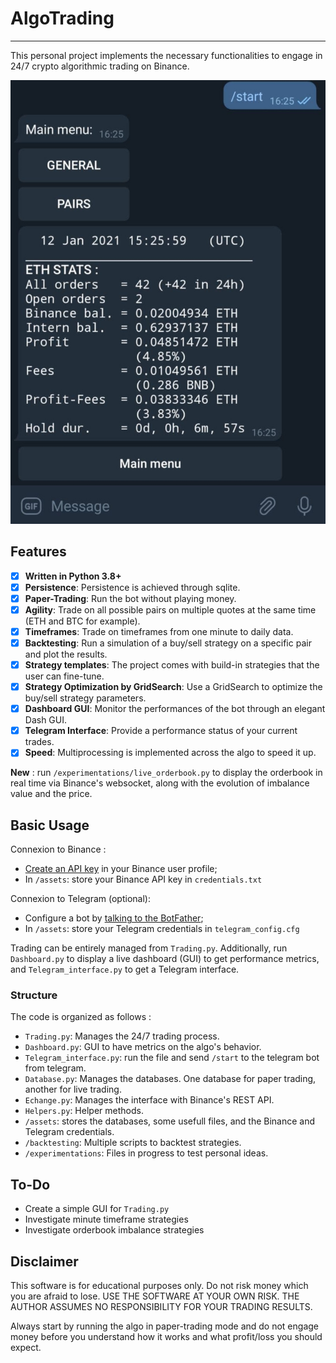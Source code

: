 # AlgoTrading
------------

This personal project implements the necessary functionalities to engage in 24/7 crypto algorithmic trading on Binance.

![image_telegram](image_readme.jpg)

## Features

- [x] **Written in Python 3.8+**
- [x] **Persistence**: Persistence is achieved through sqlite.
- [x] **Paper-Trading**: Run the bot without playing money.
- [x] **Agility**: Trade on all possible pairs on multiple quotes at the same time (ETH and BTC for example).
- [x] **Timeframes**: Trade on timeframes from one minute to daily data.
- [x] **Backtesting**: Run a simulation of a buy/sell strategy on a specific pair and plot the results.
- [x] **Strategy templates**: The project comes with build-in strategies that the user can fine-tune.
- [x] **Strategy Optimization by GridSearch**: Use a GridSearch to optimize the buy/sell strategy parameters.
- [x] **Dashboard GUI**: Monitor the performances of the bot through an elegant Dash GUI.
- [x] **Telegram Interface**: Provide a performance status of your current trades.
- [x] **Speed**: Multiprocessing is implemented across the algo to speed it up.

**New** : run `/experimentations/live_orderbook.py` to display the orderbook in real time via Binance's websocket, along with the evolution of imbalance value and the price.

## Basic Usage

Connexion to Binance :
- [Create an API key](https://www.binance.com/fr/support/faq/360002502072) in your Binance user profile;
- In `/assets`: store your Binance API key in `credentials.txt`

Connexion to Telegram (optional):
- Configure a bot by [talking to the BotFather](https://core.telegram.org/bots);
- In `/assets`: store your Telegram credentials in `telegram_config.cfg`


Trading can be entirely managed from `Trading.py`.
Additionally, run `Dashboard.py` to display a live dashboard (GUI) to get performance metrics, and `Telegram_interface.py` to get a Telegram interface.


### Structure

The code is organized as follows :
- `Trading.py`: Manages the 24/7 trading process.
- `Dashboard.py`: GUI to have metrics on the algo's behavior.
- `Telegram_interface.py`: run the file and send `/start` to the telegram bot from telegram.
- `Database.py`: Manages the databases. One database for paper trading, another for live trading.
- `Echange.py`: Manages the interface with Binance's REST API.
- `Helpers.py`: Helper methods.
- `/assets`: stores the databases, some usefull files, and the Binance and Telegram credentials.
- `/backtesting`: Multiple scripts to backtest strategies.
- `/experimentations`: Files in progress to test personal ideas.


## To-Do

- Create a simple GUI for `Trading.py`
- Investigate minute timeframe strategies
- Investigate orderbook imbalance strategies


## Disclaimer

This software is for educational purposes only. Do not risk money which
you are afraid to lose. USE THE SOFTWARE AT YOUR OWN RISK. THE AUTHOR ASSUMES NO RESPONSIBILITY FOR YOUR TRADING RESULTS.

Always start by running the algo in paper-trading mode and do not engage money
before you understand how it works and what profit/loss you should expect.
